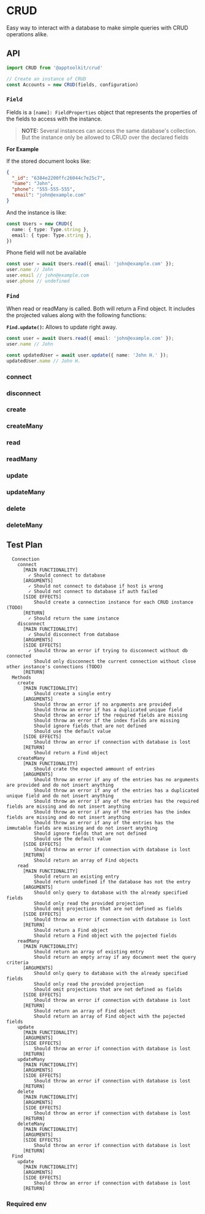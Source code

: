 # CRUD

Easy way to interact with a database to make simple queries with CRUD operations alike.

## API

```typescript
import CRUD from '@apptoolkit/crud'

// Create an instance of CRUD
const Accounts = new CRUD(fields, configuration)
```

### `Field`

Fields is a `[name]: FieldProperties` object that represents the properties of the fields to access with the instance.

> **NOTE:** Several instances can access the same database's collection. But the instance only be allowed to CRUD over the declared fields

**For Example**

If the stored document looks like:
```json
{
  "_id": "6384e2200ffc26044c7e25c7",
  "name": "John",
  "phone": "555-555-555",
  "email": "john@example.com"
}
```
And the instance is like:
```ts
const Users = new CRUD({
  name: { type: Type.string },
  email: { type: Type.string },
})
```
Phone field will not be available
```ts
const user = await Users.read({ email: 'john@example.com' });
user.name // John
user.email // john@example.com
user.phone // undefined
```

### `Find`

When read or readMany is called. Both will return a Find object. It includes the projected values along with the following functions:

**`Find.update()`:** Allows to update right away.

```ts
const user = await Users.read({ email: 'john@example.com' });
user.name // John

const updatedUser = await user.update({ name: 'John H.' });
updatedUser.name // John H.
```

### connect
### disconnect
### create
### createMany
### read
### readMany
### update
### updateMany
### delete
### deleteMany

## Test Plan

```
  Connection
    connect
      [MAIN FUNCTIONALITY]  
        ✓ Should connect to database
      [ARGUMENTS]
        ✓ Should not connect to database if host is wrong
        ✓ Should not connect to database if auth failed
      [SIDE EFFECTS]
          Should create a connection instance for each CRUD instance (TODO)
      [RETURN]
        ✓ Should return the same instance
    disconnect
      [MAIN FUNCTIONALITY]  
        ✓ Should disconnect from database
      [ARGUMENTS]
      [SIDE EFFECTS]
        ✓ Should throw an error if trying to disconnect without db connected
          Should only disconnect the current connection without close other instance's connections (TODO)
      [RETURN]
  Methods
    create
      [MAIN FUNCTIONALITY]
          Should create a single entry
      [ARGUMENTS]
          Should throw an error if no arguments are provided
          Should throw an error if has a duplicated unique field
          Should throw an error if the required fields are missing
          Should throw an error if the index fields are missing
          Should ignore fields that are not defined
          Should use the default value
      [SIDE EFFECTS]
          Should throw an error if connection with database is lost
      [RETURN]
          Should return a Find object
    createMany
      [MAIN FUNCTIONALITY]
          Should crate the expected ammount of entries
      [ARGUMENTS]
          Should throw an error if any of the entries has no arguments are provided and do not insert anything
          Should throw an error if any of the entries has a duplicated unique field and do not insert anything
          Should throw an error if any of the entries has the required fields are missing and do not insert anything
          Should throw an error if any of the entries has the index fields are missing and do not insert anything
          Should throw an error if any of the entries has the immutable fields are missing and do not insert anything
          Should ignore fields that are not defined
          Should use the default value
      [SIDE EFFECTS]
          Should throw an error if connection with database is lost
      [RETURN]
          Should return an array of Find objects
    read
      [MAIN FUNCTIONALITY]
          Should return an existing entry
          Should return undefined if the database has not the entry
      [ARGUMENTS]
          Should only query to database with the already specified fields
          Should only read the provided projection
          Should omit projections that are not defined as fields
      [SIDE EFFECTS]
          Should throw an error if connection with database is lost
      [RETURN]
          Should return a Find object
          Should return a Find object with the pojected fields
    readMany
      [MAIN FUNCTIONALITY]
          Should return an array of existing entry
          Should return an empty array if any document meet the query criteria
      [ARGUMENTS]
          Should only query to database with the already specified fields
          Should only read the provided projection
          Should omit projections that are not defined as fields
      [SIDE EFFECTS]
          Should throw an error if connection with database is lost
      [RETURN]
          Should return an array of Find object
          Should return an array of Find object with the pojected fields
    update
      [MAIN FUNCTIONALITY]
      [ARGUMENTS]
      [SIDE EFFECTS]
          Should throw an error if connection with database is lost
      [RETURN]
    updateMany
      [MAIN FUNCTIONALITY]
      [ARGUMENTS]
      [SIDE EFFECTS]
          Should throw an error if connection with database is lost
      [RETURN]
    delete
      [MAIN FUNCTIONALITY]
      [ARGUMENTS]
      [SIDE EFFECTS]
          Should throw an error if connection with database is lost
      [RETURN]
    deleteMany
      [MAIN FUNCTIONALITY]
      [ARGUMENTS]
      [SIDE EFFECTS]
          Should throw an error if connection with database is lost
      [RETURN]
  Find
    update
      [MAIN FUNCTIONALITY]
      [ARGUMENTS]
      [SIDE EFFECTS]
          Should throw an error if connection with database is lost
      [RETURN]
```

### Required env
